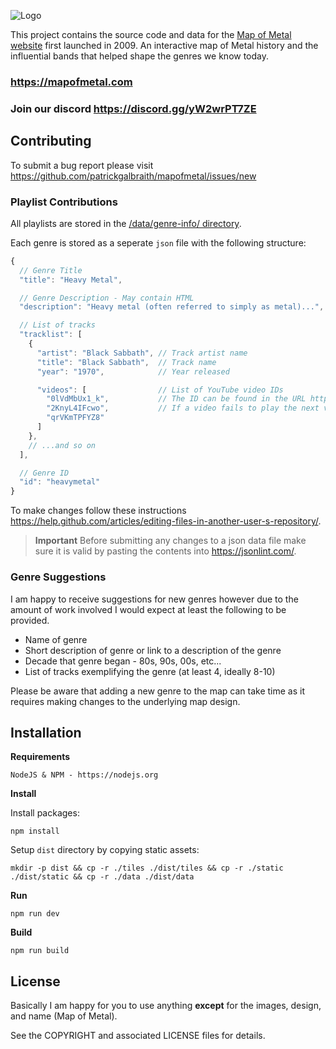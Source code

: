 ![Logo](http://i.imgur.com/oQaK5uU.jpg)

This project contains the source code and data for the [Map of Metal website](https://mapofmetal.com) first launched in 2009. An interactive map of Metal history and the influential bands that helped shape the genres we know today.

### https://mapofmetal.com

### Join our discord https://discord.gg/yW2wrPT7ZE

## Contributing

To submit a bug report please visit https://github.com/patrickgalbraith/mapofmetal/issues/new

### Playlist Contributions

All playlists are stored in the [/data/genre-info/ directory](https://github.com/patrickgalbraith/mapofmetal/tree/data/data/genre-info).

Each genre is stored as a seperate `json` file with the following structure:

```js
{
  // Genre Title
  "title": "Heavy Metal",

  // Genre Description - May contain HTML
  "description": "Heavy metal (often referred to simply as metal)...",

  // List of tracks
  "tracklist": [
    {
      "artist": "Black Sabbath", // Track artist name
      "title": "Black Sabbath",  // Track name
      "year": "1970",            // Year released

      "videos": [                // List of YouTube video IDs
        "0lVdMbUx1_k",           // The ID can be found in the URL https://www.youtube.com/watch?v=[THIS BIT]
        "2KnyL4IFcwo",           // If a video fails to play the next video in the list is tried
        "qrVKmTPFYZ8"
      ]
    },
    // ...and so on
  ],

  // Genre ID
  "id": "heavymetal"
}
```

To make changes follow these instructions https://help.github.com/articles/editing-files-in-another-user-s-repository/.

> **Important**
> Before submitting any changes to a json data file make sure it is valid by pasting the contents into https://jsonlint.com/.

### Genre Suggestions

I am happy to receive suggestions for new genres however due to the amount of work involved I would expect at least the following to be provided.

 * Name of genre
 * Short description of genre or link to a description of the genre
 * Decade that genre began - 80s, 90s, 00s, etc...
 * List of tracks exemplifying the genre (at least 4, ideally 8-10)

Please be aware that adding a new genre to the map can take time as it requires making changes to the underlying map design.

## Installation

**Requirements**

```
NodeJS & NPM - https://nodejs.org
```

**Install**

Install packages:

```
npm install
```

Setup `dist` directory by copying static assets:

```
mkdir -p dist && cp -r ./tiles ./dist/tiles && cp -r ./static ./dist/static && cp -r ./data ./dist/data
```

**Run**
```
npm run dev
```

**Build**
```
npm run build
```

## License

Basically I am happy for you to use anything **except** for the images, design, and name (Map of Metal).

See the COPYRIGHT and associated LICENSE files for details.
